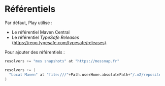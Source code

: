 # Référentiels

Par défaut, Play utilise :

* Le référentiel Maven Central 
* Le référentiel _TypeSafe Releases_ (https://repo.typesafe.com/typesafe/releases).

Pour ajouter des référentiels :
```scala
resolvers += "mes snapshots" at "https://messnap.fr"

resolvers += (
  "Local Maven" at "file:///"+Path.userHome.absolutePath+"/.m2/repository"
)
```
